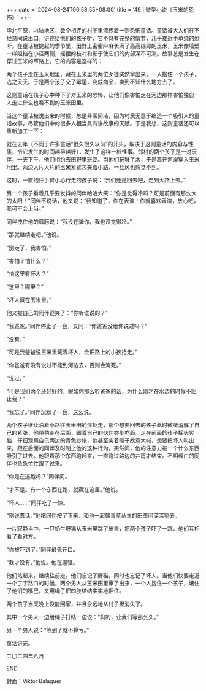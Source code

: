 +++
date = '2024-08-24T06:58:55+08:00'
title = '49 | 微型小说《玉米的恐怖》'
+++

华北平原，内陆地区，数个相连的村子里流传着一则恐怖童话。童话被大人们在不经意间说出口，讲述给他们的孩子听，它不具有完整的情节，几乎接近于单纯的恐吓。在童话被提起的季节里，田野上密密麻麻长满了高高绿绿的玉米，玉米像墙壁一样阻挡在小径两侧，摇摆的枝叶和影子使它们的内部深不可测。故事总是发生在穿过玉米的窄路上。它的内容是这样的：

两个孩子走在玉米地里，藏在玉米里的两位歹徒突然窜出来，一人抱住一个孩子，逃之夭夭。于是两个孩子交了霉运，变成商品，卖到不知什么地方去了。

这则童话在孩子心中种下了对玉米的恐怖，让他们像害怕走在河边那样害怕独自一人走进什么也看不到的玉米田里。

当这个童话被说出来的时候，总是非常简洁，因为村民无意于编造一个吸引人的童话故事，尽管他们中的很多人相当具有讲故事的天赋。于是我想，这则童话还可以重新加工一下：

就在去年（不同于许多童话“很久很久以前”的开头，取决于这则童话的内容与性质，令它发生的时间越早越好），发生了这样一桩怪事。邻村的两个孩子是一对玩伴，一天下午，他们相约去田野里玩耍。当他们玩够了水，于是离开河岸穿入玉米地里。两边大片大片的玉米紧紧包夹着小路，一丝风也感觉不到。

这时，一直抱住手臂小心行走的孩子说：“我们还是回去吧，走到大路上去。”

另一个孩子看着几乎要发抖的同伴哈哈大笑：“你是觉得冷吗？可是前面有那么大的太阳！”同伴不说话，他又说：“我知道了，你在表演！你就喜欢表演，放心吧，我可不会上当。”

同伴拽住他的肩膀说：“我没在骗你，我也没觉得冷。”

“那就继续走吧。”他说。

“别走了，我害怕。”

“害怕？怕什么？”

“怕这里有坏人？”

“这里？哪里？”

“坏人藏在玉米里。”

他又被自己的同伴逗笑了：“你听谁说的？”

“我爸爸。”同伴停止了一会，又问：“你爸爸没给你说过吗？”

“没有。”

“可是我爸爸说玉米里藏着坏人，会把路上的小孩抢走。”

“你爸爸有没有说过不能到河边去，否则会淹死。”

“说过。”

“可是我们两个还好好的。假如你那么听爸爸的话，为什么刚才在水边的时候不阻止我？”

“我忘了。”同伴沉默了一会，这么说。

两个孩子继续沿着小路往玉米田的深处走，那个想要回去的孩子此时微微消解了自己的紧张，他稍稍走在后面，跟着自己的伙伴亦步亦趋。走在前面的孩子摇头晃脑，仔细观察自己两边的青色纱帐，他甚至尖着嗓子故意大喊，想要把坏人叫出来。跟在后面的同伴及时制止他的这种行为。突然间，他的注意力被一个什么东西吸引了过去。他跟着那个东西跑起来，一直跑过路边的井房才结束。不明缘由的同伴也急急忙忙跟了过来。

“你是在逃跑吗？”同伴问。

“才不是。有一个东西在跑，就藏在这里。”他说。

“坏人……”同伴吃了一惊。

“别说蠢话。”他把同伴按了下来，和他一起朝青草丛生的田垄间深深望去。

一片寂静当中，一只奶牛野猫从玉米里跳了出来，把两个孩子吓了一跳。他们互相看了看对方。

“你被吓到了。”同伴最先开口。

“我才没有。”他说。他在逞强。

他们站起来，继续往前走。他们忘记了野猫，同时也忘记了坏人。当他们快要走近一个丁字路口的时候，两个男人从玉米田里窜了出来，一个人抱住一个孩子，堵住了他们的嘴巴，又用绳子把四肢结结实实地捆住。

两个孩子当天晚上没能回家，并且永远地从村子里消失了。

其中一个男人一边给绳子打结一边说：“妈的，让我们等那么久。”

另一个男人说：“等到了就不算亏。”

童话讲完。

二〇二四年八月

END

封面：Viktor Balaguer



